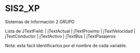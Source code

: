 # SIS2_XP
Sistemas de Información 2 
GRUPO

Lista de JTextField:
  | jTextActual
  | jTextProximo
  | jTextVelocidad
  | jTextConductor
  | jTextActivo
  | jTextBus
  | jTextPasajeros
  
  Nota: esta facil identificarlos por el nombre de cada variable.
